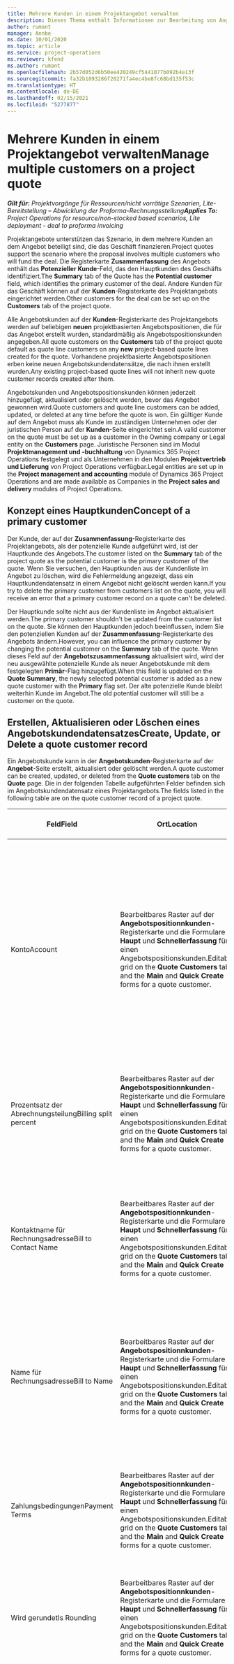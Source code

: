 ```yaml
---
title: Mehrere Kunden in einem Projektangebot verwalten
description: Dieses Thema enthält Informationen zur Bearbeitung von Angeboten, an denen mehrere Kunden beteiligt sind, die das Projekt finanzieren.
author: rumant
manager: Annbe
ms.date: 10/01/2020
ms.topic: article
ms.service: project-operations
ms.reviewer: kfend
ms.author: rumant
ms.openlocfilehash: 2b57d052d6b50ee420249cf5441077b092b4e13f
ms.sourcegitcommit: fa32b1893286f20271fa4ec4be8fc68bd135f53c
ms.translationtype: HT
ms.contentlocale: de-DE
ms.lasthandoff: 02/15/2021
ms.locfileid: "5277877"
---
```

# <a name="manage-multiple-customers-on-a-project-quote"></a><span data-ttu-id="ffe1c-103">Mehrere Kunden in einem Projektangebot verwalten</span><span class="sxs-lookup"><span data-stu-id="ffe1c-103">Manage multiple customers on a project quote</span></span>

<span data-ttu-id="ffe1c-104">_**Gilt für:** Projektvorgänge für Ressourcen/nicht vorrätige Szenarien, Lite-Bereitstellung – Abwicklung der Proforma-Rechnungsstellung_</span><span class="sxs-lookup"><span data-stu-id="ffe1c-104">_**Applies To:** Project Operations for resource/non-stocked based scenarios, Lite deployment - deal to proforma invoicing_</span></span>

<span data-ttu-id="ffe1c-105">Projektangebote unterstützen das Szenario, in dem mehrere Kunden an dem Angebot beteiligt sind, die das Geschäft finanzieren.</span><span class="sxs-lookup"><span data-stu-id="ffe1c-105">Project quotes support the scenario where the proposal involves multiple customers who will fund the deal.</span></span> <span data-ttu-id="ffe1c-106">Die Registerkarte **Zusammenfassung** des Angebots enthält das **Potenzieller Kunde**-Feld, das den Hauptkunden des Geschäfts identifiziert.</span><span class="sxs-lookup"><span data-stu-id="ffe1c-106">The **Summary** tab of the Quote has the **Potential customer** field, which identifies the primary customer of the deal.</span></span> <span data-ttu-id="ffe1c-107">Andere Kunden für das Geschäft können auf der **Kunden**-Registerkarte des Projektangebots eingerichtet werden.</span><span class="sxs-lookup"><span data-stu-id="ffe1c-107">Other customers for the deal can be set up on the **Customers** tab of the project quote.</span></span>

<span data-ttu-id="ffe1c-108">Alle Angebotskunden auf der **Kunden**-Registerkarte des Projektangebots werden auf beliebigen **neuen** projektbasierten Angebotspositionen, die für das Angebot erstellt wurden, standardmäßig als Angebotspositionskunden angegeben.</span><span class="sxs-lookup"><span data-stu-id="ffe1c-108">All quote customers on the **Customers** tab of the project quote default as quote line customers on any **new** project-based quote lines created for the quote.</span></span> <span data-ttu-id="ffe1c-109">Vorhandene projektbasierte Angebotspositionen erben keine neuen Angebotskundendatensätze, die nach ihnen erstellt wurden.</span><span class="sxs-lookup"><span data-stu-id="ffe1c-109">Any existing project-based quote lines will not inherit new quote customer records created after them.</span></span>

<span data-ttu-id="ffe1c-110">Angebotskunden und Angebotspositionskunden können jederzeit hinzugefügt, aktualisiert oder gelöscht werden, bevor das Angebot gewonnen wird.</span><span class="sxs-lookup"><span data-stu-id="ffe1c-110">Quote customers and quote line customers can be added, updated, or deleted at any time before the quote is won.</span></span> <span data-ttu-id="ffe1c-111">Ein gültiger Kunde auf dem Angebot muss als Kunde im zuständigen Unternehmen oder der juristischen Person auf der **Kunden**-Seite eingerichtet sein.</span><span class="sxs-lookup"><span data-stu-id="ffe1c-111">A valid customer on the quote must be set up as a customer in the Owning company or Legal entity on the **Customers** page.</span></span> <span data-ttu-id="ffe1c-112">Juristische Personen sind im Modul **Projektmanagement und -buchhaltung** von Dynamics 365 Project Operations festgelegt und als Unternehmen in den Modulen **Projektvertrieb und Lieferung** von Project Operations verfügbar.</span><span class="sxs-lookup"><span data-stu-id="ffe1c-112">Legal entities are set up in the **Project management and accounting** module of Dynamics 365 Project Operations and are made available as Companies in the **Project sales and delivery** modules of Project Operations.</span></span>

## <a name="concept-of-a-primary-customer"></a><span data-ttu-id="ffe1c-113">Konzept eines Hauptkunden</span><span class="sxs-lookup"><span data-stu-id="ffe1c-113">Concept of a primary customer</span></span>

<span data-ttu-id="ffe1c-114">Der Kunde, der auf der **Zusammenfassung**-Registerkarte des Projektangebots, als der potenzielle Kunde aufgeführt wird, ist der Hauptkunde des Angebots.</span><span class="sxs-lookup"><span data-stu-id="ffe1c-114">The customer listed on the **Summary** tab of the project quote as the potential customer is the primary customer of the quote.</span></span> <span data-ttu-id="ffe1c-115">Wenn Sie versuchen, den Hauptkunden aus der Kundenliste im Angebot zu löschen, wird die Fehlermeldung angezeigt, dass ein Hauptkundendatensatz in einem Angebot nicht gelöscht werden kann.</span><span class="sxs-lookup"><span data-stu-id="ffe1c-115">If you try to delete the primary customer from customers list on the quote, you will receive an error that a primary customer record on a quote can't be deleted.</span></span>

<span data-ttu-id="ffe1c-116">Der Hauptkunde sollte nicht aus der Kundenliste im Angebot aktualisiert werden.</span><span class="sxs-lookup"><span data-stu-id="ffe1c-116">The primary customer shouldn't be updated from the customer list on the quote.</span></span> <span data-ttu-id="ffe1c-117">Sie können den Hauptkunden jedoch beeinflussen, indem Sie den potenziellen Kunden auf der **Zusammenfassung**-Registerkarte des Angebots ändern.</span><span class="sxs-lookup"><span data-stu-id="ffe1c-117">However, you can influence the primary customer by changing the potential customer on the **Summary** tab of the quote.</span></span> <span data-ttu-id="ffe1c-118">Wenn dieses Feld auf der **Angebotszusammenfassung** aktualisiert wird, wird der neu ausgewählte potenzielle Kunde als neuer Angebotskunde mit dem festgelegten **Primär**-Flag hinzugefügt.</span><span class="sxs-lookup"><span data-stu-id="ffe1c-118">When this field is updated on the **Quote Summary**, the newly selected potential customer is added as a new quote customer with the **Primary** flag set.</span></span> <span data-ttu-id="ffe1c-119">Der alte potenzielle Kunde bleibt weiterhin Kunde im Angebot.</span><span class="sxs-lookup"><span data-stu-id="ffe1c-119">The old potential customer will still be a customer on the quote.</span></span>

## <a name="create-update-or-delete-a-quote-customer-record"></a><span data-ttu-id="ffe1c-120">Erstellen, Aktualisieren oder Löschen eines Angebotskundendatensatzes</span><span class="sxs-lookup"><span data-stu-id="ffe1c-120">Create, Update, or Delete a quote customer record</span></span>

<span data-ttu-id="ffe1c-121">Ein Angebotskunde kann in der **Angebotskunden**-Registerkarte auf der **Angebot**-Seite erstellt, aktualisiert oder gelöscht werden.</span><span class="sxs-lookup"><span data-stu-id="ffe1c-121">A quote customer can be created, updated, or deleted from the **Quote customers** tab on the **Quote** page.</span></span> <span data-ttu-id="ffe1c-122">Die in der folgenden Tabelle aufgeführten Felder befinden sich im Angebotskundendatensatz eines Projektangebots.</span><span class="sxs-lookup"><span data-stu-id="ffe1c-122">The fields listed in the following table are on the quote customer record of a project quote.</span></span>

| <span data-ttu-id="ffe1c-123">**Feld**</span><span class="sxs-lookup"><span data-stu-id="ffe1c-123">**Field**</span></span> | <span data-ttu-id="ffe1c-124">**Ort**</span><span class="sxs-lookup"><span data-stu-id="ffe1c-124">**Location**</span></span> | <span data-ttu-id="ffe1c-125">**Beschreibung**</span><span class="sxs-lookup"><span data-stu-id="ffe1c-125">**Description**</span></span> | <span data-ttu-id="ffe1c-126">**Downstream-Auswirkungen**</span><span class="sxs-lookup"><span data-stu-id="ffe1c-126">**Downstream impact**</span></span> |
| --- | --- | --- | --- |
| <span data-ttu-id="ffe1c-127">Konto</span><span class="sxs-lookup"><span data-stu-id="ffe1c-127">Account</span></span> | <span data-ttu-id="ffe1c-128">Bearbeitbares Raster auf der **Angebotspositionnkunden**-Registerkarte und die Formulare **Haupt** und **Schnellerfassung** für einen Angebotspositionskunden.</span><span class="sxs-lookup"><span data-stu-id="ffe1c-128">Editable grid on the **Quote Customers** tab and the **Main** and **Quick Create** forms for a quote customer.</span></span> | <span data-ttu-id="ffe1c-129">Führt alle aktiven Konten auf.</span><span class="sxs-lookup"><span data-stu-id="ffe1c-129">Lists all the active accounts.</span></span> <span data-ttu-id="ffe1c-130">Dieses Feld wird gesperrt, nachdem der Datensatz erstellt wurde.</span><span class="sxs-lookup"><span data-stu-id="ffe1c-130">This field is locked after the record is created.</span></span> <span data-ttu-id="ffe1c-131">Wenn Sie ihn aktualisieren möchten, löschen Sie den Datensatz und erstellen Sie ihn neu.</span><span class="sxs-lookup"><span data-stu-id="ffe1c-131">If you want to update it, delete the record, and re-create it.</span></span> <span data-ttu-id="ffe1c-132">Wenn Sie Ist-Daten aufgezeichnet haben oder wenn der Angebotskundendatensatz ein Hauptkunde ist, können Sie den Datensatz löschen.</span><span class="sxs-lookup"><span data-stu-id="ffe1c-132">If you have recorded any actuals, or if the quote customer record is a primary customer, you will be allowed to delete the record.</span></span> | <span data-ttu-id="ffe1c-133">Angebotspositionskunden werden als Angebotspositionskunden kopiert, wenn eine Angebotsposition erstellt wird.</span><span class="sxs-lookup"><span data-stu-id="ffe1c-133">Quote customers are copied over as quote line customers when a quote line is created.</span></span> <span data-ttu-id="ffe1c-134">Angebotskunden werden auch zu den Kunden der Projektvertrags kopiert, wenn ein Angebot gewonnen wird.</span><span class="sxs-lookup"><span data-stu-id="ffe1c-134">Quote customers are also copied over to the project contract customers when a quote is won.</span></span> |
| <span data-ttu-id="ffe1c-135">Prozentsatz der Abrechnungsteilung</span><span class="sxs-lookup"><span data-stu-id="ffe1c-135">Billing split percent</span></span> | <span data-ttu-id="ffe1c-136">Bearbeitbares Raster auf der **Angebotspositionnkunden**-Registerkarte und die Formulare **Haupt** und **Schnellerfassung** für einen Angebotspositionskunden.</span><span class="sxs-lookup"><span data-stu-id="ffe1c-136">Editable grid on the **Quote Customers** tab and the **Main** and **Quick Create** forms for a quote customer.</span></span> | <span data-ttu-id="ffe1c-137">Stellen Sie den Prozentsatz jeder nicht in Rechnung gestellten Verkaufstransaktion dar, die diesem Angebotskunden zugeordnet wird.</span><span class="sxs-lookup"><span data-stu-id="ffe1c-137">Represent the percentage of each unbilled sales transaction that will be attributed to this quote customer.</span></span> | <span data-ttu-id="ffe1c-138">Wird zu erstellten neuen Angebotspositionen und zu Projektvertragskunden kopiert.</span><span class="sxs-lookup"><span data-stu-id="ffe1c-138">Copied over to new quote lines created and to project contract customers.</span></span> |
| <span data-ttu-id="ffe1c-139">Kontaktname für Rechnungsadresse</span><span class="sxs-lookup"><span data-stu-id="ffe1c-139">Bill to Contact Name</span></span> | <span data-ttu-id="ffe1c-140">Bearbeitbares Raster auf der **Angebotspositionnkunden**-Registerkarte und die Formulare **Haupt** und **Schnellerfassung** für einen Angebotspositionskunden.</span><span class="sxs-lookup"><span data-stu-id="ffe1c-140">Editable grid on the **Quote Customers** tab and the **Main** and **Quick Create** forms for a quote customer.</span></span> | <span data-ttu-id="ffe1c-141">Dies ist ein Textfeld und sollte verwendet werden, um die Rechnungskontaktperson für diesen Kunden zu identifizieren.</span><span class="sxs-lookup"><span data-stu-id="ffe1c-141">This is a text field and should be used to identify the Invoice contact person for this customer.</span></span> <span data-ttu-id="ffe1c-142">Diese werden standardmäßig aus dem zugehörigen Kontodatensatz übernommen</span><span class="sxs-lookup"><span data-stu-id="ffe1c-142">These are defaulted from the related account record</span></span> | <span data-ttu-id="ffe1c-143">Wird zu Projektvertragskunden kopiert, wenn ein Angebot gewonnen wird, und anschließend in das Feld „Vertragsname für Rechnungsadresse“ auf der Rechnung kopiert, die für diesen Kunden erstellt wurde.</span><span class="sxs-lookup"><span data-stu-id="ffe1c-143">Copied over to project contract customers when a Quote is won and in turn to the Bill to Contract name field on the Invoice that is generated for this customer.</span></span> |
| <span data-ttu-id="ffe1c-144">Name für Rechnungsadresse</span><span class="sxs-lookup"><span data-stu-id="ffe1c-144">Bill to Name</span></span> | <span data-ttu-id="ffe1c-145">Bearbeitbares Raster auf der **Angebotspositionnkunden**-Registerkarte und die Formulare **Haupt** und **Schnellerfassung** für einen Angebotspositionskunden.</span><span class="sxs-lookup"><span data-stu-id="ffe1c-145">Editable grid on the **Quote Customers** tab and the **Main** and **Quick Create** forms for a quote customer.</span></span> | <span data-ttu-id="ffe1c-146">Dieses Textfeld sollte verwendet werden, um die Rechnungskontaktperson für diesen Kunden zu identifizieren.</span><span class="sxs-lookup"><span data-stu-id="ffe1c-146">This text field should be used to identify the invoice contact person for this customer.</span></span> | <span data-ttu-id="ffe1c-147">Wird zum Projektvertragskunden kopiert, wenn ein Angebot gewonnen wird, und anschließend in das Feld **Vertragsname für Rechnungsadresse** auf der Rechnung kopiert, die für diesen Kunden erstellt wurde.</span><span class="sxs-lookup"><span data-stu-id="ffe1c-147">Copied to the project contract customers when a quote is won and in turn to the **Bill to Contract Name** field on the invoice that is generated for this customer.</span></span> |
| <span data-ttu-id="ffe1c-148">Zahlungsbedingungen</span><span class="sxs-lookup"><span data-stu-id="ffe1c-148">Payment Terms</span></span> | <span data-ttu-id="ffe1c-149">Bearbeitbares Raster auf der **Angebotspositionnkunden**-Registerkarte und die Formulare **Haupt** und **Schnellerfassung** für einen Angebotspositionskunden.</span><span class="sxs-lookup"><span data-stu-id="ffe1c-149">Editable grid on the **Quote Customers** tab and the **Main** and **Quick Create** forms for a quote customer.</span></span> | <span data-ttu-id="ffe1c-150">Dies ist ein Optionssatz mit Werten, die standardmäßig aus dem zugehörigen Kontodatensatz stammen.</span><span class="sxs-lookup"><span data-stu-id="ffe1c-150">This is an option set with values that default from the related account record.</span></span> | <span data-ttu-id="ffe1c-151">Wird zum Projektvertragskunden kopiert, wenn ein Angebot gewonnen wird, und anschließend in das Feld **Vertragsname für Rechnungsadresse** auf der Rechnung kopiert, die für diesen Kunden erstellt wurde.</span><span class="sxs-lookup"><span data-stu-id="ffe1c-151">Copied to the project contract customers when a quote is won and in turn to the **Bill to Contract Name** field on the invoice that is generated for this customer.</span></span> |
| <span data-ttu-id="ffe1c-152">Wird gerundet</span><span class="sxs-lookup"><span data-stu-id="ffe1c-152">Is Rounding</span></span> | <span data-ttu-id="ffe1c-153">Bearbeitbares Raster auf der **Angebotspositionnkunden**-Registerkarte und die Formulare **Haupt** und **Schnellerfassung** für einen Angebotspositionskunden.</span><span class="sxs-lookup"><span data-stu-id="ffe1c-153">Editable grid on the **Quote Customers** tab and the **Main** and **Quick Create** forms for a quote customer.</span></span> | <span data-ttu-id="ffe1c-154">Gibt an, ob dieser Kunde ein Standardrundungskunde für dieses Geschäft ist.</span><span class="sxs-lookup"><span data-stu-id="ffe1c-154">Indicates if this customer is a default rounding customer for this deal.</span></span> | <span data-ttu-id="ffe1c-155">Wird an die Projektvertragskunden kopiert, wenn ein Angebot gewonnen wird.</span><span class="sxs-lookup"><span data-stu-id="ffe1c-155">Copied to the project contract customers when a quote is won.</span></span> |
| <span data-ttu-id="ffe1c-156">Zuständiges Unternehmen</span><span class="sxs-lookup"><span data-stu-id="ffe1c-156">Owning Company</span></span> | <span data-ttu-id="ffe1c-157">Bearbeitbares Raster auf der **Angebotspositionnkunden**-Registerkarte und die Formulare **Haupt** und **Schnellerfassung** für einen Angebotspositionskunden.</span><span class="sxs-lookup"><span data-stu-id="ffe1c-157">Editable grid on the **Quote Customers** tab and the **Main** and **Quick Create** forms for a quote customer.</span></span> | <span data-ttu-id="ffe1c-158">Die juristische Person, mit der dieser Kunde innerhalb der **Projektmanagement und -buchhaltung**-Modul eingerichtet ist.</span><span class="sxs-lookup"><span data-stu-id="ffe1c-158">The Legal entity that this customer is set up with in the **Project management and accounting** module.</span></span> <span data-ttu-id="ffe1c-159">Dieses Feld ist schreibgeschützt und auf das zuständige Unternehmen des Angebots selbst festgelegt.</span><span class="sxs-lookup"><span data-stu-id="ffe1c-159">This field is read-only and is set to the owning company of the quote itself.</span></span> <span data-ttu-id="ffe1c-160">Die Liste der Kunden, die in das **Konto**-Feld aufgenommen werden sollen, ist bereits auf die Liste des zuständigen Unternehmens im **Projektmanagement und -buchhaltung**-Modul von Project Operations gefiltert.</span><span class="sxs-lookup"><span data-stu-id="ffe1c-160">The list of customers to add in the **Account** field is already filtered to the list from this owning company in the **Project management and accounting** module of Project Operations.</span></span> | <span data-ttu-id="ffe1c-161">Das zuständige Unternehmen entspricht dem Konzept der juristischen Person im **Projektmanagement und -buchhaltung**-Modul von Project Operations.</span><span class="sxs-lookup"><span data-stu-id="ffe1c-161">The Owning company equates to the concept of Legal entity in the **Project management and accounting** module of Project Operations.</span></span> <span data-ttu-id="ffe1c-162">Alle Kosten und Einnahmen aus diesem Projekt werden im Hauptbuch des zuständigen Unternehmens ausgewiesen.</span><span class="sxs-lookup"><span data-stu-id="ffe1c-162">All costs and revenue accruing from this project is accounted for in the General ledger of the owning company,</span></span> |
| <span data-ttu-id="ffe1c-163">Nicht zu überschreitender Grenzwert</span><span class="sxs-lookup"><span data-stu-id="ffe1c-163">Not-to-exceed limit</span></span> | <span data-ttu-id="ffe1c-164">Bearbeitbares Raster auf der **Angebotspositionnkunden**-Registerkarte und die Formulare **Haupt** und **Schnellerfassung** für einen Angebotspositionskunden.</span><span class="sxs-lookup"><span data-stu-id="ffe1c-164">Editable grid on the **Quote Customers** tab and the **Main** and **Quick Create** forms for a quote customer.</span></span> | <span data-ttu-id="ffe1c-165">Gibt an, ob es ein ausgehandeltes Limit oder eine Obergrenze für den Gesamtbetrag gibt, der diesem Kunden für dieses Engagement in Rechnung gestellt wird.</span><span class="sxs-lookup"><span data-stu-id="ffe1c-165">Indicates if there is a negotiated limit or cap to the overall amount that will be invoiced to this customer for this engagement.</span></span> | <span data-ttu-id="ffe1c-166">Wird an die Projektvertragskunden kopiert, wenn ein Angebot gewonnen wird.</span><span class="sxs-lookup"><span data-stu-id="ffe1c-166">Copied to the project contract customers when a quote is won.</span></span> |

## <a name="editing-billing-split-percentages"></a><span data-ttu-id="ffe1c-167">Bearbeiten von Aufteilungsprozentsätzen</span><span class="sxs-lookup"><span data-stu-id="ffe1c-167">Editing billing split percentages</span></span>

<span data-ttu-id="ffe1c-168">Sie können die Prozentsätze für die Aufteilung der Abrechnung mithilfe der Inline-Rasterbearbeitung bearbeiten.</span><span class="sxs-lookup"><span data-stu-id="ffe1c-168">You can edit the billing split percentages by using the in-line grid edit experience.</span></span> <span data-ttu-id="ffe1c-169">Wenn die Prozentsätze für die Aufteilung der Abrechnung nicht 100 % betragen, tritt ein Fehler auf.</span><span class="sxs-lookup"><span data-stu-id="ffe1c-169">When the billing split percentages don't total 100%, an error will occur.</span></span> <span data-ttu-id="ffe1c-170">Aktualisieren Sie die Seite, nachdem Sie die Prozentsätze für die Aufteilung der Abrechnung aktualisiert haben, um den Fehler zu beheben.</span><span class="sxs-lookup"><span data-stu-id="ffe1c-170">After you update the billing split percentages, refresh the page to remove the error.</span></span>

<span data-ttu-id="ffe1c-171">Sie können auch **Gleichmäßig verteilen** im Angebotskunden-Unterraster auswählen.</span><span class="sxs-lookup"><span data-stu-id="ffe1c-171">You can also try selecting **Evenly Distribute** on the quote customers' subgrid.</span></span> <span data-ttu-id="ffe1c-172">Diese Aktion weist allen Angebotskunden Abrechnungssplits zu.</span><span class="sxs-lookup"><span data-stu-id="ffe1c-172">This action allocates billing splits to all quote customers.</span></span> <span data-ttu-id="ffe1c-173">Wenn es einen Rundungsfaktor gibt, wird dieser dem Rundungskunden hinzugefügt.</span><span class="sxs-lookup"><span data-stu-id="ffe1c-173">If there is any rounding factor, that will be added to the rounding customer.</span></span> <span data-ttu-id="ffe1c-174">Einer der Angebotskunden wird immer als Rundungskunde gekennzeichnet.</span><span class="sxs-lookup"><span data-stu-id="ffe1c-174">One of the quote customers is always tagged as the rounding customer.</span></span> <span data-ttu-id="ffe1c-175">Dies bedeutet, dass der Angebotskundendatensatz das **Rundung**-Flag auf **Ja** festgelegt hat.</span><span class="sxs-lookup"><span data-stu-id="ffe1c-175">this means that the quote customer record has the **Rounding** flag set to **Yes**.</span></span> <span data-ttu-id="ffe1c-176">In der Regel ist dies der Hauptkunde des Angebots, dies kann jedoch geändert werden.</span><span class="sxs-lookup"><span data-stu-id="ffe1c-176">Typically this is the primary customer of the quote, but that can be changed.</span></span>


[!INCLUDE[footer-include](../includes/footer-banner.md)]